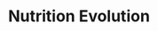 ---
title: "Nutrition Evolution"
url: /brownstown-charter-township/nutrition-evolution/
shop: Nahrungsergänzung
---